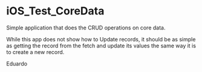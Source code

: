 # iOS_Test_CoreData
Simple application that does the CRUD operations on core data.

While this app does not show how to Update records, it should be as simple as getting the record from the fetch
and update its values the same way it is to create a new record.

Eduardo
